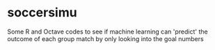 # soccersimu
Some R and Octave codes to see if machine learning can 'predict' the outcome of each group match by only looking into the goal numbers
